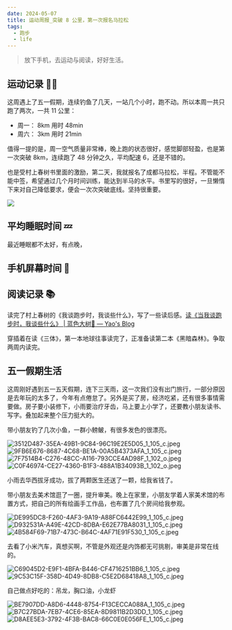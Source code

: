 ```yaml
---
date: 2024-05-07
title: 运动周报_突破 8 公里，第一次报名马拉松
tags:
  - 跑步
  - life
---
```

> 放下手机，去运动与阅读，好好生活。

## 运动记录 🏃‍♂️

这周遇上了五一假期，连续钓鱼了几天，一站几个小时，跑不动。所以本周一共只跑了两次，一共 11 公里：
- 周一： 8km 用时 48min
- 周六： 3km 用时 21min

值得一提的是，周一空气质量非常棒，晚上跑的状态很好，感觉脚部轻盈，也是第一次突破 8km，连续跑了 48 分钟之久，平均配速 6，还是不错的。

也是受村上春树书里面的激励，第二天，我就报名了成都马拉松，半程。不管能不能中签，希望通过几个月时间训练，能达到半马的水平。书里写的很好，一旦懒惰下来对自己降低要求，便会一次次突破底线。坚持很重要。

![](https://cdn.jsdelivr.net/gh/goby-ao/picgo@main/img/20240507111900.png)


## 平均睡眠时间 💤

最近睡眠都不太好，有点晚，

## 手机屏幕时间 📱

## 阅读记录 📚

读完了村上春树的《我谈跑步时，我谈些什么》，写了一些读后感。[读《当我谈跑步时，我谈些什么》 | 蓝色大树🌲 — Yao's Blog](https://yaofun.top/posts/2024/05/%E8%AF%BB%E5%BD%93%E6%88%91%E8%B0%88%E8%B7%91%E6%AD%A5%E6%97%B6%E6%88%91%E8%B0%88%E4%BA%9B%E4%BB%80%E4%B9%88/)

穿插着在读《三体》，第一本地球往事读完了，正准备读第二本《黑暗森林》。争取两周内读完。

## 五一假期生活

这周刚好遇到五一五天假期，连下三天雨，这一次我们没有出门旅行，一部分原因是去年玩的太多了，今年有点倦怠了。另外是买了房，经济吃紧，还有很多事情需要做。房子要小装修下，小雨要治疗牙齿，马上要上小学了，还要教小朋友读书、写字。叠加起来整个压力挺大的。

带小朋友钓了几次小鱼，一群小鳑鲏，有很多发色的很漂亮。

![3512D487-35EA-49B1-9C84-96C19E2E5D05_1_105_c.jpeg](https://cdn.jsdelivr.net/gh/goby-ao/picgo@main/img/3512D487-35EA-49B1-9C84-96C19E2E5D05_1_105_c.jpeg)
![9FB6E676-8687-4C68-BE1A-00A5B4373AFA_1_105_c.jpeg](https://cdn.jsdelivr.net/gh/goby-ao/picgo@main/img/9FB6E676-8687-4C68-BE1A-00A5B4373AFA_1_105_c.jpeg)
![7F7514B4-C276-48CC-A116-793CCE4AD98F_1_102_o.jpeg](https://cdn.jsdelivr.net/gh/goby-ao/picgo@main/img/7F7514B4-C276-48CC-A116-793CCE4AD98F_1_102_o.jpeg)
![C0F46974-CE27-4360-B1F3-488A1B34093B_1_102_o.jpeg](https://cdn.jsdelivr.net/gh/goby-ao/picgo@main/img/C0F46974-CE27-4360-B1F3-488A1B34093B_1_102_o.jpeg)


小雨去华西拔牙成功，拔了两颗医生还送了一颗，给我省钱了。

带小朋友去美术馆逛了一圈，提升审美。晚上在家里，小朋友学着人家美术馆的布置方式，把自己的所有绘画手工作品，也布置了几个房间给我参观。

![DE995DC8-F260-4AF3-9A19-A88FC6442E99_1_105_c.jpeg](https://cdn.jsdelivr.net/gh/goby-ao/picgo@main/img/DE995DC8-F260-4AF3-9A19-A88FC6442E99_1_105_c.jpeg)
![D932531A-A49E-42CD-8DBA-E62E77BA8031_1_105_c.jpeg](https://cdn.jsdelivr.net/gh/goby-ao/picgo@main/img/D932531A-A49E-42CD-8DBA-E62E77BA8031_1_105_c.jpeg)
![4B584F69-71B7-473C-B64C-4AF71E91F530_1_105_c.jpeg](https://cdn.jsdelivr.net/gh/goby-ao/picgo@main/img/4B584F69-71B7-473C-B64C-4AF71E91F530_1_105_c.jpeg)

去看了小米汽车，真想买啊，不管是外观还是内饰都无可挑剔，审美是非常在线的。

![C69045D2-E9F1-4BFA-B446-CF4716251BB6_1_105_c.jpeg](https://cdn.jsdelivr.net/gh/goby-ao/picgo@main/img/C69045D2-E9F1-4BFA-B446-CF4716251BB6_1_105_c.jpeg)
![9C53C15F-358D-4D49-8DB8-C5E2D68418A8_1_105_c.jpeg](https://cdn.jsdelivr.net/gh/goby-ao/picgo@main/img/9C53C15F-358D-4D49-8DB8-C5E2D68418A8_1_105_c.jpeg)



自己做点好吃的：吊龙，胸口油，小龙虾

![BE7907DD-A8D6-4448-8754-F13CECCA088A_1_105_c.jpeg](https://cdn.jsdelivr.net/gh/goby-ao/picgo@main/img/BE7907DD-A8D6-4448-8754-F13CECCA088A_1_105_c.jpeg)
![B7C27BDA-7EB7-4CE6-85EA-8D9811B2D3DD_1_105_c.jpeg](https://cdn.jsdelivr.net/gh/goby-ao/picgo@main/img/B7C27BDA-7EB7-4CE6-85EA-8D9811B2D3DD_1_105_c.jpeg)
![D8AEE5E3-3792-4F3B-BAC8-66C0E0E056FE_1_105_c.jpeg](https://cdn.jsdelivr.net/gh/goby-ao/picgo@main/img/D8AEE5E3-3792-4F3B-BAC8-66C0E0E056FE_1_105_c.jpeg)




